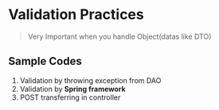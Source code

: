 # Validation Practices
> Very Important when you handle Object(datas like DTO)

## Sample Codes
1. Validation by throwing exception from DAO
2. Validation by <b>Spring framework</b>
3. POST transferring in controller
